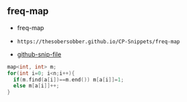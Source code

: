 
## freq-map

- freq-map
- ```
  https://thesobersobber.github.io/CP-Snippets/freq-map
  ```
- [github-snip-file](https://github.com/theSoberSobber/CP-Snippets/blob/main/snippets.json#L861)

```cpp
map<int, int> m;
for(int i=0; i<n;i++){
  if(m.find(a[i])==m.end()) m[a[i]]=1;
  else m[a[i]]++;
}
```
